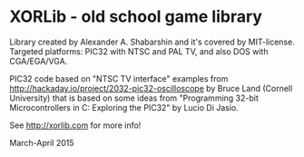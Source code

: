 # XORLib - old school game library

Library created by Alexander A. Shabarshin and it's covered by MIT-license.
Targeted platforms: PIC32 with NTSC and PAL TV, and also DOS with CGA/EGA/VGA.

PIC32 code based on "NTSC TV interface" examples from
http://hackaday.io/project/2032-pic32-oscilloscope
by Bruce Land (Cornell University) that is based on some ideas from
"Programming 32-bit Microcontrollers in C: Exploring the PIC32"
by Lucio Di Jasio.

See http://xorlib.com for more info!

March-April 2015
